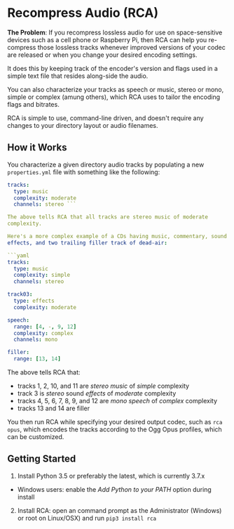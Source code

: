 # Recompress Audio (RCA)

**The Problem**: If you recompress lossless audio for use on
space-sensitive devices such as a cell phone or Raspberry Pi, then RCA
can help you re-compress those lossless tracks whenever improved
versions of your codec are released or when you change your desired
encoding settings.

It does this by keeping track of the encoder's version and flags used in
a simple text file that resides along-side the audio.

You can also characterize your tracks as speech or music, stereo or
mono, simple or complex (amung others), which RCA uses to tailor the
encoding flags and bitrates.

RCA is simple to use, command-line driven, and doesn't require any
changes to your directory layout or audio filenames.

## How it Works

You characterize a given directory audio tracks by populating a new
`properties.yml` file with something like the following:

```yaml
tracks:
  type: music
  complexity: moderate
  channels: stereo ```

The above tells RCA that all tracks are stereo music of moderate
complexity.

Here's a more complex example of a CDs having music, commentary, sound
effects, and two trailing filler track of dead-air:

```yaml
tracks:
  type: music
  complexity: simple
  channels: stereo

track03:
  type: effects
  complexity: moderate

speech:
  range: [4, -, 9, 12]
  complexity: complex
  channels: mono

filler:
  range: [13, 14]
```

The above tells RCA that:
- tracks 1, 2, 10, and 11 are *stereo music* of *simple* complexity
- track 3 is *stereo* sound *effects* of *moderate* complexity
- tracks 4, 5, 6, 7, 8, 9, and 12 are *mono speech* of *complex* complexity
- tracks 13 and 14 are filler

You then run RCA while specifying your desired output codec, such as
`rca opus`, which encodes the tracks according to the Ogg Opus profiles,
which can be customized.

## Getting Started

1. Install Python 3.5 or preferably the latest, which is currently 3.7.x
  - Windows users: enable the *Add Python to your PATH* option during install

2. Install RCA: open an command prompt as the Administrator (Windows) or
root on Linux/OSX) and run `pip3 install rca`










